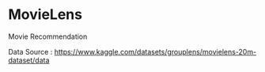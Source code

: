 # MovieLens
Movie Recommendation


Data Source : https://www.kaggle.com/datasets/grouplens/movielens-20m-dataset/data

